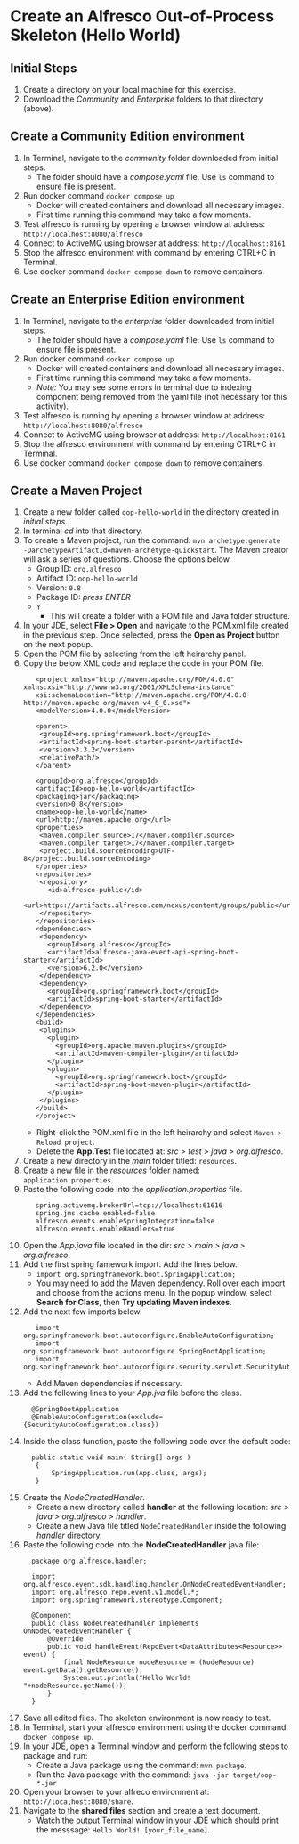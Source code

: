 # Create an Alfresco Out-of-Process Skeleton (Hello World)

## Initial Steps
1. Create a directory on your local machine for this exercise.
2. Download the *Community* and *Enterprise* folders to that directory (above).

## Create a Community Edition environment
1. In Terminal, navigate to the *community* folder downloaded from initial steps.
   - The folder should have a _compose.yaml_ file. Use ```ls``` command to ensure file is present. 
3. Run docker command ```docker compose up```
   - Docker will created containers and download all necessary images.
   - First time running this command may take a few moments.
4. Test alfresco is running by opening a browser window at address: ```http://localhost:8080/alfresco```
5. Connect to ActiveMQ using browser at address: ```http://localhost:8161```
6. Stop the alfresco environment with command by entering CTRL+C in Terminal.
7. Use docker command ```docker compose down``` to remove containers.

## Create an Enterprise Edition environment
1. In Terminal, navigate to the *enterprise* folder downloaded from initial steps.
   - The folder should have a _compose.yaml_ file. Use ```ls``` command to ensure file is present. 
3. Run docker command ```docker compose up```
   - Docker will created containers and download all necessary images.
   - First time running this command may take a few moments.
   - *Note:* You may see some errors in terminal due to indexing component being removed from the yaml file (not necessary for this activity).
4. Test alfresco is running by opening a browser window at address: ```http://localhost:8080/alfresco```
5. Connect to ActiveMQ using browser at address: ```http://localhost:8161```
6. Stop the alfresco environment with command by entering CTRL+C in Terminal.
7. Use docker command ```docker compose down``` to remove containers.

## Create a Maven Project
1. Create a new folder called ```oop-hello-world``` in the directory created in *initial steps*.
2. In terminal *cd* into that directory.
3. To create a Maven project, run the command: ```mvn archetype:generate  -DarchetypeArtifactId=maven-archetype-quickstart```. The Maven creator will ask a series of questions. Choose the options below.
   - Group ID: ```org.alfresco```
   - Artifact ID: ```oop-hello-world```
   - Version: ```0.8```
   - Package ID: _press ENTER_
   - ```Y```
        * This will create a folder with a POM file and Java folder structure.
4. In your JDE, select **File > Open** and navigate to the POM.xml file created in the previous step. Once selected, press the **Open as Project** button on the next popup.
5. Open the POM file by selecting from the left heirarchy panel.
6. Copy the below XML code and replace the code in your POM file.
      ```
         <project xmlns="http://maven.apache.org/POM/4.0.0" xmlns:xsi="http://www.w3.org/2001/XMLSchema-instance"
         xsi:schemaLocation="http://maven.apache.org/POM/4.0.0 http://maven.apache.org/maven-v4_0_0.xsd">
         <modelVersion>4.0.0</modelVersion>
         
         <parent>
          <groupId>org.springframework.boot</groupId>
          <artifactId>spring-boot-starter-parent</artifactId>
          <version>3.3.2</version>
          <relativePath/>
         </parent>
         
         <groupId>org.alfresco</groupId>
         <artifactId>oop-hello-world</artifactId>
         <packaging>jar</packaging>
         <version>0.8</version>
         <name>oop-hello-world</name>
         <url>http://maven.apache.org</url>
         <properties>
          <maven.compiler.source>17</maven.compiler.source>
          <maven.compiler.target>17</maven.compiler.target>
          <project.build.sourceEncoding>UTF-8</project.build.sourceEncoding>
         </properties>
         <repositories>
          <repository>
            <id>alfresco-public</id>
            <url>https://artifacts.alfresco.com/nexus/content/groups/public</url>
          </repository>
         </repositories>
         <dependencies>
          <dependency>
            <groupId>org.alfresco</groupId>
            <artifactId>alfresco-java-event-api-spring-boot-starter</artifactId>
            <version>6.2.0</version>
          </dependency>
          <dependency>
            <groupId>org.springframework.boot</groupId>
            <artifactId>spring-boot-starter</artifactId>
          </dependency>
         </dependencies>
         <build>
          <plugins>
            <plugin>
              <groupId>org.apache.maven.plugins</groupId>
              <artifactId>maven-compiler-plugin</artifactId>
            </plugin>
            <plugin>
              <groupId>org.springframework.boot</groupId>
              <artifactId>spring-boot-maven-plugin</artifactId>
            </plugin>
          </plugins>
         </build>
         </project> 
      ```
   * Right-click the POM.xml file in the left heirarchy and select ```Maven > Reload project```.
   * Delete the **App.Test** file located at: _src > test > java > org.alfresco_.
8. Create a new directory in the _main_ folder titled: ```resources```.
9. Create a new file in the _resources_ folder named: ```application.properties```.
10. Paste the following code into the _application.properties_ file.
      ```
         spring.activemq.brokerUrl=tcp://localhost:61616
         spring.jms.cache.enabled=false
         alfresco.events.enableSpringIntegration=false
         alfresco.events.enableHandlers=true
      ```
11. Open the _App.java_ file located in the dir: _src > main > java > org.alfresco_.
12. Add the first spring famework import. Add the lines below.
    - ```import org.springframework.boot.SpringApplication;```
    - You may need to add the Maven dependency. Roll over each import and choose from the actions menu. In the popup window, select **Search for Class**, then **Try updating Maven indexes**.
13. Add the next few imports below.
      ```
         import org.springframework.boot.autoconfigure.EnableAutoConfiguration;
         import org.springframework.boot.autoconfigure.SpringBootApplication;
         import org.springframework.boot.autoconfigure.security.servlet.SecurityAutoConfiguration;
      ```
    - Add Maven dependencies if necessary.
14. Add the following lines to your *App.jva* file before the class.
       ```
         @SpringBootApplication
         @EnableAutoConfiguration(exclude={SecurityAutoConfiguration.class})
       ```
15. Inside the class function, paste the following code over the default code:
       ```
         public static void main( String[] args )
          {
              SpringApplication.run(App.class, args);
          }
       ```
16. Create the _NodeCreatedHandler_.
    * Create a new directory called **handler** at the following location: _src > java > org.alfresco > handler_.
    * Create a new Java file titled ```NodeCreatedHandler``` inside the following _handler_ directory.
18. Paste the following code into the **NodeCreatedHandler** java file:
       ```
         package org.alfresco.handler;

         import org.alfresco.event.sdk.handling.handler.OnNodeCreatedEventHandler;
         import org.alfresco.repo.event.v1.model.*;
         import org.springframework.stereotype.Component;
         
         @Component
         public class NodeCreatedhandler implements OnNodeCreatedEventHandler {
             @Override
             public void handleEvent(RepoEvent<DataAttributes<Resource>> event) {
                 final NodeResource nodeResource = (NodeResource) event.getData().getResource();
                 System.out.println("Hello World! "+nodeResource.getName());
             }
         }

       ```
19. Save all edited files. The skeleton environment is now ready to test.
20. In Terminal, start your alfresco environment using the docker command: ```docker compose up```.
21. In your JDE, open a Terminal window and perform the following steps to package and run:
    * Create a Java package using the command: ```mvn package```.
    * Run the Java package with the command: ```java -jar target/oop-*.jar```
22. Open your browser to your alfreco environment at: ```http://localhost:8080/share```.
23. Navigate to the **shared files** section and create a text document.
    * Watch the output Terminal window in your JDE which should print the messsage: ```Hello World! [your_file_name]```.
    
